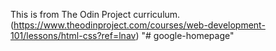 This is from The Odin Project curriculum. (https://www.theodinproject.com/courses/web-development-101/lessons/html-css?ref=lnav)
"# google-homepage"
